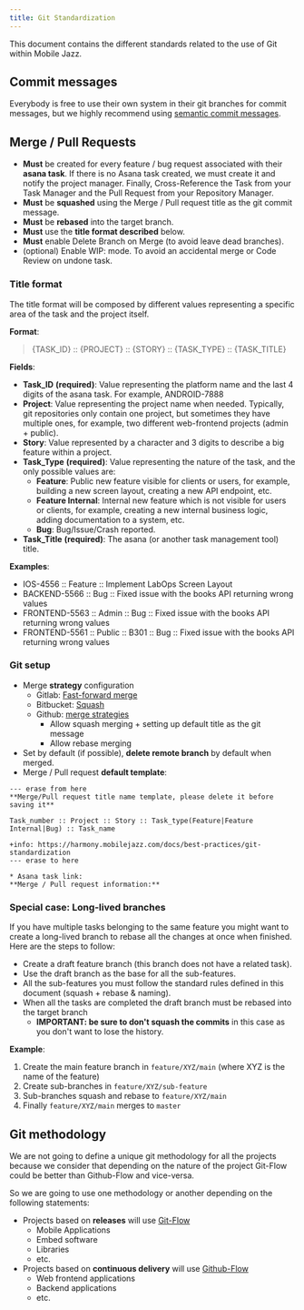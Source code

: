 ```yaml
---
title: Git Standardization
---
```

This document contains the different standards related to the use of Git within Mobile Jazz.

## Commit messages
Everybody is free to use their own system in their git branches for commit messages, but we highly recommend using [semantic commit messages](https://gist.github.com/joshbuchea/6f47e86d2510bce28f8e7f42ae84c716).

## Merge / Pull Requests
* **Must** be created for every feature / bug request associated with their **asana task**. If there is no Asana 
  task created, we must create it and notify the project manager. Finally, Cross-Reference the Task from your Task 
  Manager and the Pull Request from your Repository Manager.
* **Must** be **squashed** using the Merge / Pull request title as the git commit message.
* **Must** be **rebased** into the target branch.
* **Must** use the **title format described** below.
* **Must** enable Delete Branch on Merge (to avoid leave dead branches).
* (optional) Enable WIP: mode. To avoid an accidental merge or Code Review on undone task.

### Title format
The title format will be composed by different values representing a specific area of the task and the project itself.

**Format**: 
> {TASK_ID} :: {PROJECT} :: {STORY} :: {TASK_TYPE} :: {TASK_TITLE}

**Fields**:
* **Task_ID** **(required)**: Value representing the platform name and the last 4 digits of the asana task. For example, ANDROID-7888
* **Project**: Value representing the project name when needed. Typically, git repositories only contain one project, but sometimes they have multiple ones, for example, two different web-frontend projects (admin + public).
* **Story**: Value represented by a character and 3 digits to describe a big feature within a project.
* **Task_Type** **(required)**: Value representing the nature of the task, and the only possible values are:
  * **Feature**: Public new feature visible for clients or users, for example, building a new screen layout, creating a new API endpoint, etc. 
  * **Feature Internal**: Internal new feature which is not visible for users or clients, for example, creating a new internal business logic, adding documentation to a system, etc.  
  * **Bug**: Bug/Issue/Crash reported.
* **Task_Title** **(required)**: The asana (or another task management tool) title.

**Examples**:
* IOS-4556 :: Feature :: Implement LabOps Screen Layout 
* BACKEND-5566 :: Bug :: Fixed issue with the books API returning wrong values
* FRONTEND-5563 :: Admin :: Bug :: Fixed issue with the books API returning wrong values
* FRONTEND-5561 :: Public :: B301 :: Bug :: Fixed issue with the books API returning wrong values

### Git setup

* Merge **strategy** configuration
  * Gitlab: [Fast-forward merge](https://docs.gitlab.com/ee/user/project/merge_requests/methods/index.html#fast-forward-merge)
  * Bitbucket: [Squash](https://confluence.atlassian.com/bitbucketserver/pull-request-merge-strategies-844499235.html)
  * Github: [merge strategies](https://docs.github.com/en/repositories/configuring-branches-and-merges-in-your-repository/configuring-pull-request-merges/about-merge-methods-on-github)
    * Allow squash merging + setting up default title as the git message
    * Allow rebase merging
* Set by default (if possible), **delete remote branch** by default when merged.
* Merge / Pull request **default template**:

```text
--- erase from here
**Merge/Pull request title name template, please delete it before saving it**

Task_number :: Project :: Story :: Task_type(Feature|Feature Internal|Bug) :: Task_name

+info: https://harmony.mobilejazz.com/docs/best-practices/git-standardization
--- erase to here

* Asana task link: 
**Merge / Pull request information:**

```

### Special case: Long-lived branches
If you have multiple tasks belonging to the same feature you might want to create a long-lived branch to rebase all the changes at once when finished. Here are the steps to follow:
* Create a draft feature branch (this branch does not have a related task).
* Use the draft branch as the base for all the sub-features.
* All the sub-features you must follow the standard rules defined in this document (squash + rebase & naming).
* When all the tasks are completed the draft branch must be rebased into the target branch 
  * **IMPORTANT: be sure to don't squash the commits** in this case as you don't want to lose the history.

**Example**:

1. Create the main feature branch in `feature/XYZ/main` (where XYZ is the name of the feature)
2. Create sub-branches in `feature/XYZ/sub-feature`
3. Sub-branches squash and rebase to `feature/XYZ/main`
4. Finally `feature/XYZ/main` merges to `master`

## Git methodology
We are not going to define a unique git methodology for all the projects because we consider that depending on the nature of the project Git-Flow could be better than Github-Flow and vice-versa. 

So we are going to use one methodology or another depending on the following statements:
* Projects based on **releases** will use [Git-Flow](https://nvie.com/posts/a-successful-git-branching-model/)
  * Mobile Applications
  * Embed software
  * Libraries
  * etc.
* Projects based on **continuous delivery** will use [Github-Flow](https://githubflow.github.io/)
  * Web frontend applications
  * Backend applications
  * etc.
